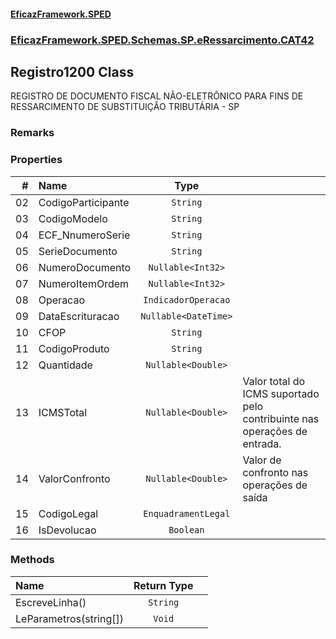 #### [EficazFramework.SPED](EficazFrameworkSPED.md 'EficazFramework SPED')
### [EficazFramework.SPED.Schemas.SP.eRessarcimento.CAT42](EficazFramework.SPED.Schemas.SP.eRessarcimento.CAT42.md 'EficazFramework.SPED.Schemas.SP.eRessarcimento.CAT42')

## Registro1200 Class

REGISTRO DE DOCUMENTO FISCAL NÃO-ELETRÔNICO PARA FINS DE RESSARCIMENTO DE SUBSTITUIÇÂO TRIBUTÁRIA - SP

### Remarks
### Properties

| # | Name | Type | |
| ---: | :--- | :---: | :--- |
| 02 | CodigoParticipante | `String` |  |
| 03 | CodigoModelo | `String` |  |
| 04 | ECF_NnumeroSerie | `String` |  |
| 05 | SerieDocumento | `String` |  |
| 06 | NumeroDocumento | `Nullable<Int32>` |  |
| 07 | NumeroItemOrdem | `Nullable<Int32>` |  |
| 08 | Operacao | `IndicadorOperacao` |  |
| 09 | DataEscrituracao | `Nullable<DateTime>` |  |
| 10 | CFOP | `String` |  |
| 11 | CodigoProduto | `String` |  |
| 12 | Quantidade | `Nullable<Double>` |  |
| 13 | ICMSTotal | `Nullable<Double>` | Valor total do ICMS suportado pelo contribuinte nas operações de entrada. |
| 14 | ValorConfronto | `Nullable<Double>` | Valor de confronto nas operações de saída |
| 15 | CodigoLegal | `EnquadramentLegal` |  |
| 16 | IsDevolucao | `Boolean` |  |
### Methods

| Name | Return Type | |
| :--- | :---: | :--- |
| EscreveLinha() | `String` |  |
| LeParametros(string[]) | `Void` |  |
